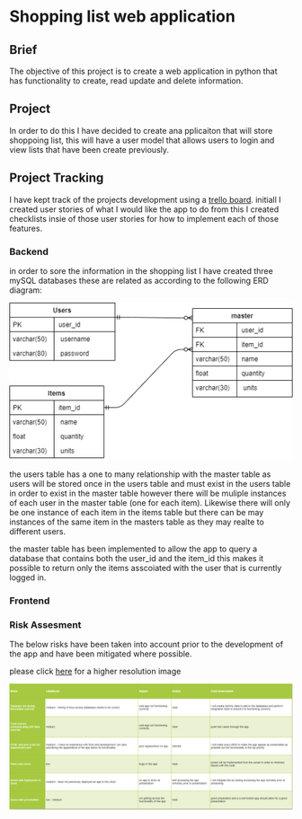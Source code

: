# Shopping list web application

## Brief
The objective of this project is to create a web application in python that has functionality to create, read update and delete information.

## Project
In order to do this I have decided to create ana pplicaiton that will store shoppoing list, this will have a user model that allows users to login and view lists that have been create previously.

## Project Tracking
I have kept track of the projects development using a [trello board](https://trello.com/b/ZqFX1q9P/shopping-list).
initiall I created user stories of what I would like the app to do from this I created checklists insie of those user stories for how to implement each of those features.

### Backend
in order to sore the information in the shopping list I have created three mySQL databases these are related as according to the following ERD diagram:

![ERD](images/ERD_diagram.draw.io.png)

the users table has a one to many relationship with the master table as users will be stored once in the users table and must exist in the users table in order to exist in the master table however there will be muliple instances of each user in the master table (one for each item). Likewise there will only be one instance of each item in the items table but there can be may instances of the same item in the masters table as they may realte to different users.

the master table has been implemented to allow the app to query a database that contains both the user_id and the item_id this makes it possible to return only the items asscoiated with the user that is currently logged in.

### Frontend



### Risk Assesment 

The below risks have been taken into account prior to the development of the app and have been mitigated where possible.

please click [here](https://github.com/MattCrutchley/shoppinglist/tree/master/images/Risk_assesment.png) for a higher resolution image

![Risk assesment](images/Risk_assesment.png)

